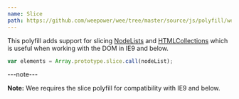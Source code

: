 ```yaml
---
name: Slice
path: https://github.com/weepower/wee/tree/master/source/js/polyfill/wee.slice.js
---
```


This polyfill adds support for slicing [NodeLists](https://developer.mozilla.org/en-US/docs/Web/API/NodeList) and [HTMLCollections](https://developer.mozilla.org/en-US/docs/Web/API/HTMLCollection) which is useful when working with the DOM in IE9 and below.

```javascript
var elements = Array.prototype.slice.call(nodeList);
```

---note---

**Note:** Wee requires the slice polyfill for compatibility with IE9 and below.